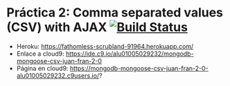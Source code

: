 # Práctica 2: Comma separated values (CSV) with AJAX [![Build Status](https://travis-ci.org/alu0100502923/mongodb-mongoose-csv-juan-fran-2-0.svg?branch=master)](https://travis-ci.org/alu0100502923/mongodb-mongoose-csv-juan-fran-2-0)

* Heroku: https://fathomless-scrubland-91964.herokuapp.com/
* Enlace a cloud9: https://ide.c9.io/alu01005029232/mongodb-mongoose-csv-juan-fran-2-0
* Página en cloud9: https://mongodb-mongoose-csv-juan-fran-2-0-alu01005029232.c9users.io/?

